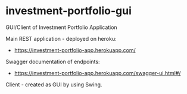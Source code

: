# investment-portfolio-gui
GUI/Client of Investment Portfolio Application

Main REST application - deployed on heroku:

  - https://investment-portfolio-app.herokuapp.com/

Swagger documentation of endpoints:

  - https://investment-portfolio-app.herokuapp.com/swagger-ui.html#/
  
Client - created as GUI by using Swing.